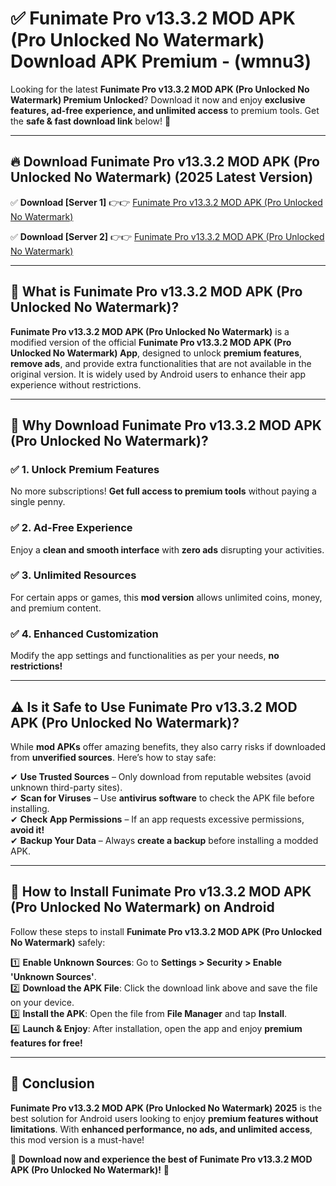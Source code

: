 
# ✅ Funimate Pro v13.3.2 MOD APK (Pro Unlocked No Watermark) Download APK Premium -  (wmnu3) 

Looking for the latest **Funimate Pro v13.3.2 MOD APK (Pro Unlocked No Watermark) Premium Unlocked**? Download it now and enjoy **exclusive features, ad-free experience, and unlimited access** to premium tools. Get the **safe & fast download link** below! 🚀

---

## 🔥 Download Funimate Pro v13.3.2 MOD APK (Pro Unlocked No Watermark) (2025 Latest Version)

✅ **Download [Server 1]** 👉👉 [Funimate Pro v13.3.2 MOD APK (Pro Unlocked No Watermark) ](https://apkcomod.com?title=Funimate_Pro_v13.3.2_MOD_APK_(Pro_Unlocked_No_Watermark))  

✅ **Download [Server 2]** 👉👉 [Funimate Pro v13.3.2 MOD APK (Pro Unlocked No Watermark) ](https://apkcomod.com?title=Funimate_Pro_v13.3.2_MOD_APK_(Pro_Unlocked_No_Watermark))  


---

## 📌 What is Funimate Pro v13.3.2 MOD APK (Pro Unlocked No Watermark)?

**Funimate Pro v13.3.2 MOD APK (Pro Unlocked No Watermark)** is a modified version of the official **Funimate Pro v13.3.2 MOD APK (Pro Unlocked No Watermark) App**, designed to unlock **premium features**, **remove ads**, and provide extra functionalities that are not available in the original version. It is widely used by Android users to enhance their app experience without restrictions.

---

## 🌟 Why Download Funimate Pro v13.3.2 MOD APK (Pro Unlocked No Watermark)?

### ✅ 1. Unlock Premium Features
No more subscriptions! **Get full access to premium tools** without paying a single penny.

### ✅ 2. Ad-Free Experience
Enjoy a **clean and smooth interface** with **zero ads** disrupting your activities.

### ✅ 3. Unlimited Resources
For certain apps or games, this **mod version** allows unlimited coins, money, and premium content.

### ✅ 4. Enhanced Customization
Modify the app settings and functionalities as per your needs, **no restrictions!**

---

## ⚠️ Is it Safe to Use Funimate Pro v13.3.2 MOD APK (Pro Unlocked No Watermark)?

While **mod APKs** offer amazing benefits, they also carry risks if downloaded from **unverified sources**. Here’s how to stay safe:

✔ **Use Trusted Sources** – Only download from reputable websites (avoid unknown third-party sites).  
✔ **Scan for Viruses** – Use **antivirus software** to check the APK file before installing.  
✔ **Check App Permissions** – If an app requests excessive permissions, **avoid it!**  
✔ **Backup Your Data** – Always **create a backup** before installing a modded APK.

---

## 📲 How to Install Funimate Pro v13.3.2 MOD APK (Pro Unlocked No Watermark) on Android

Follow these steps to install **Funimate Pro v13.3.2 MOD APK (Pro Unlocked No Watermark)** safely:

1️⃣ **Enable Unknown Sources**: Go to **Settings > Security > Enable 'Unknown Sources'**.  
2️⃣ **Download the APK File**: Click the download link above and save the file on your device.  
3️⃣ **Install the APK**: Open the file from **File Manager** and tap **Install**.  
4️⃣ **Launch & Enjoy**: After installation, open the app and enjoy **premium features for free!**

---

## 🚀 Conclusion

**Funimate Pro v13.3.2 MOD APK (Pro Unlocked No Watermark) 2025** is the best solution for Android users looking to enjoy **premium features without limitations**. With **enhanced performance, no ads, and unlimited access**, this mod version is a must-have!

🔻 **Download now and experience the best of Funimate Pro v13.3.2 MOD APK (Pro Unlocked No Watermark)!** 🔻

